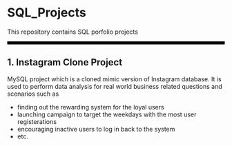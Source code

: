 # SQL_Projects
This repository contains SQL porfolio projects

<!-- Thick horizontal line -->
<hr style="border: 3px solid #000;" />

## 1. Instagram Clone Project

MySQL project which is a cloned mimic version of Instagram database. It is used to perform data analysis for real world business related questions and scenarios such as <br>
* finding out the rewarding system for the loyal users
* launching campaign to target the weekdays with the most user registerations
* encouraging inactive users to log in back to the system
* etc.
